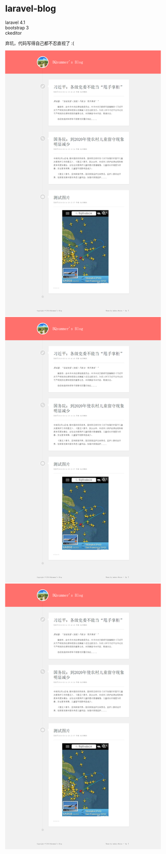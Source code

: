 laravel-blog
============
laravel 4.1<br>
bootstrap 3<br>
ckeditor<br>


弃坑，代码写得自己都不忍直视了 :(

![demo1](https://github.com/BQsummer/laravel-blog/raw/master/demo1.png)
![demo1](https://github.com/BQsummer/laravel-blog/raw/master/demo1.png)
![demo1](https://github.com/BQsummer/laravel-blog/raw/master/demo1.png)
